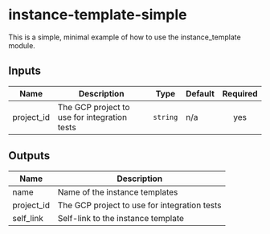 # instance-template-simple

This is a simple, minimal example of how to use the instance_template module.

<!-- BEGINNING OF PRE-COMMIT-TERRAFORM DOCS HOOK -->
## Inputs

| Name | Description | Type | Default | Required |
|------|-------------|------|---------|:--------:|
| project\_id | The GCP project to use for integration tests | `string` | n/a | yes |

## Outputs

| Name | Description |
|------|-------------|
| name | Name of the instance templates |
| project\_id | The GCP project to use for integration tests |
| self\_link | Self-link to the instance template |

<!-- END OF PRE-COMMIT-TERRAFORM DOCS HOOK -->

